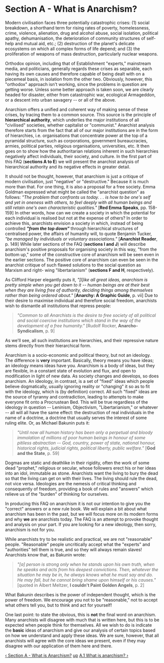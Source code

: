 # Section A - What is Anarchism?

Modern civilisation faces three potentially catastrophic crises: (1) social
breakdown, a shorthand term for rising rates of poverty, homelessness, crime,
violence, alienation, drug and alcohol abuse, social isolation, political
apathy, dehumanisation, the deterioration of community structures of self-help
and mutual aid, etc.; (2) destruction of the planet's delicate ecosystems on
which all complex forms of life depend; and (3) the proliferation of weapons
of mass destruction, particularly nuclear weapons.

Orthodox opinion, including that of Establishment "experts," mainstream media,
and politicians, generally regards these crises as separable, each having its
own causes and therefore capable of being dealt with on a piecemeal basis, in
isolation from the other two. Obviously, however, this "orthodox" approach
isn't working, since the problems in question are getting worse. Unless some
better approach is taken soon, we are clearly headed for disaster, either from
catastrophic war, ecological Armageddon, or a descent into urban savagery --
or all of the above.

Anarchism offers a unified and coherent way of making sense of these crises,
by tracing them to a common source. This source is the principle of
**hierarchical authority**, which underlies the major institutions of all
"civilised" societies, whether capitalist or "communist." Anarchist analysis
therefore starts from the fact that all of our major institutions are in the
form of hierarchies, i.e. organisations that concentrate power at the top of a
pyramidal structure, such as corporations, government bureaucracies, armies,
political parties, religious organisations, universities, etc. It then goes on
to show how the authoritarian relations inherent in such hierarchies
negatively affect individuals, their society, and culture. In the first part
of this FAQ (**sections A to E**) we will present the anarchist analysis of
hierarchical authority and its negative effects in greater detail.

It should not be thought, however, that anarchism is just a critique of modern
civilisation, just "negative" or "destructive." Because it is much more than
that. For one thing, it is also a proposal for a free society. Emma Goldman
expressed what might be called the "anarchist question" as follows: _"The
problem that confronts us today. . . is how to be one's self and yet in
oneness with others, to feel deeply with all human beings and still retain
one's own characteristic qualities."_ [**Red Emma Speaks**, pp. 158-159] In
other words, how can we create a society in which the potential for each
individual is realised but not at the expense of others? In order to achieve
this, anarchists envision a society in which, instead of being controlled
**_"from the top down"_** through hierarchical structures of centralised
power, the affairs of humanity will, to quote Benjamin Tucker, _"be managed by
individuals or voluntary associations."_ [**Anarchist Reader**, p. 149] While
later sections of the FAQ (**sections I and J**) will describe anarchism's
positive proposals for organising society in this way, "from the bottom up,"
some of the constructive core of anarchism will be seen even in the earlier
sections. The positive core of anarchism can even be seen in the anarchist
critique of such flawed solutions to the social question as Marxism and right-
wing "libertarianism" (**sections F and H**, respectively).

As Clifford Harper elegantly puts it, _"[l]ike all great ideas, anarchism is
pretty simple when you get down to it -- human beings are at their best when
they are living free of authority, deciding things among themselves rather
than being ordered about."_ [**Anarchy: A Graphic Guide**, p. vii] Due to
their desire to maximise individual and therefore social freedom, anarchists
wish to dismantle all institutions that repress people:

> _"Common to all Anarchists is the desire to free society of all political
and social coercive institutions which stand in the way of the development of
a free humanity."_ [Rudolf Rocker, **Anarcho-Syndicalism**, p. 9]

As we'll see, all such institutions are hierarchies, and their repressive
nature stems directly from their hierarchical form.

Anarchism is a socio-economic and political theory, but not an ideology. The
difference is **very** important. Basically, theory means you have ideas; an
ideology means ideas have you. Anarchism is a body of ideas, but they are
flexible, in a constant state of evolution and flux, and open to modification
in light of new data. As society changes and develops, so does anarchism. An
ideology, in contrast, is a set of "fixed" ideas which people believe
dogmatically, usually ignoring reality or "changing" it so as to fit with the
ideology, which is (by definition) correct. All such "fixed" ideas are the
source of tyranny and contradiction, leading to attempts to make everyone fit
onto a Procrustean Bed. This will be true regardless of the ideology in
question -- Leninism, Objectivism, "Libertarianism," or whatever -- all will
all have the same effect: the destruction of real individuals in the name of a
doctrine, a doctrine that usually serves the interest of some ruling elite.
Or, as Michael Bakunin puts it:

> _"Until now all human history has been only a perpetual and bloody
immolation of millions of poor human beings in honour of some pitiless
abstraction -- God, country, power of state, national honour, historical
rights, judicial rights, political liberty, public welfare."_ [**God and the
State**, p. 59]

Dogmas are static and deathlike in their rigidity, often the work of some dead
"prophet," religious or secular, whose followers erect his or her ideas into
an idol, immutable as stone. Anarchists want the living to bury the dead so
that the living can get on with their lives. The living should rule the dead,
not vice versa. Ideologies are the nemesis of critical thinking and
consequently of freedom, providing a book of rules and "answers" which relieve
us of the "burden" of thinking for ourselves.

In producing this FAQ on anarchism it is not our intention to give you the
"correct" answers or a new rule book. We will explain a bit about what
anarchism has been in the past, but we will focus more on its modern forms and
why **we** are anarchists today. The FAQ is an attempt to provoke thought and
analysis on your part. If you are looking for a new ideology, then sorry,
anarchism is not for you.

While anarchists try to be realistic and practical, we are not "reasonable"
people. "Reasonable" people uncritically accept what the "experts" and
"authorities" tell them is true, and so they will always remain slaves!
Anarchists know that, as Bakunin wrote:

> _"[a] person is strong only when he stands upon his own truth, when he
speaks and acts from his deepest convictions. Then, whatever the situation he
may be in, he always knows what he must say and do. He may fall, but he cannot
bring shame upon himself or his causes."_ [quoted in Albert Meltzer, **I
couldn't Paint Golden Angels**, p. 2]

What Bakunin describes is the power of independent thought, which is the power
of freedom. We encourage you not to be "reasonable," not to accept what others
tell you, but to think and act for yourself!

One last point: to state the obvious, this is **not** the final word on
anarchism. Many anarchists will disagree with much that is written here, but
this is to be expected when people think for themselves. All we wish to do is
indicate the **basic** ideas of anarchism and give our analysis of certain
topics based on how we understand and apply these ideas. We are sure, however,
that all anarchists will agree with the core ideas we present, even if they
may disagree with our application of them here and there.

[‹ Section A - What is Anarchism?](/afaq/secAcon.html "Go to previous page" )
[up](/afaq/secAcon.html "Go to parent page" ) [A.1 What is anarchism?
›](/afaq/secA1.html "Go to next page" )

